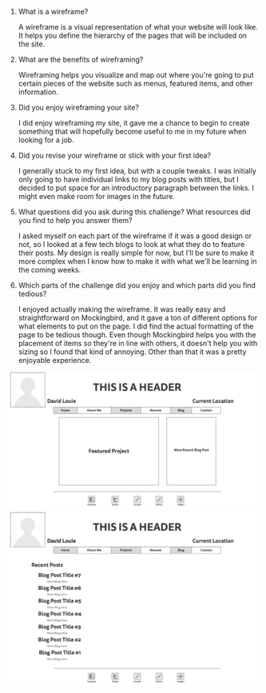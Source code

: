 1. What is a wireframe?

	A wireframe is a visual representation of what your website will look like.  It helps you define the hierarchy of the pages that will be included on the site.

2. What are the benefits of wireframing?

	Wireframing helps you visualize and map out where you're going to put certain pieces of the website such as menus, featured items, and other information.

3. Did you enjoy wireframing your site?

	I did enjoy wireframing my site, it gave me a chance to begin to create something that will hopefully become useful to me in my future when looking for a job.

4. Did you revise your wireframe or stick with your first idea?

	I generally stuck to my first idea, but with a couple tweaks.  I was initially only going to have individual links to my blog posts with titles, but I decided to put space for an introductory paragraph between the links.  I might even make room for images in the future.

5.  What questions did you ask during this challenge? What resources did you find to help you answer them?

	I asked myself on each part of the wireframe if it was a good design or not, so I looked at a few tech blogs to look at what they do to feature their posts.  My design is really simple for now, but I'll be sure to make it more complex when I know how to make it with what we'll be learning in the coming weeks.

6. Which parts of the challenge did you enjoy and which parts did you find tedious?

	I enjoyed actually making the wireframe.  It was really easy and straightforward on Mockingbird, and it gave a ton of different options for what elements to put on the page.  I did find the actual formatting of the page to be tedious though.  Even though Mockingbird helps you with the placement of items so they're in line with others, it doesn't help you with sizing so I found that kind of annoying.  Other than that it was a pretty enjoyable experience.

![wireframe-index](imgs/wireframe-index.png)
![wireframe-blog-index](imgs/wireframe-blog-index.png)